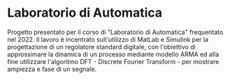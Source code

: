 # Laboratorio di Automatica

Progetto presentato per il corso di "Laboratorio di Automatica" frequentato nel 2022. 
Il lavoro è incentrato sull'utilizzo di MatLab e Simulink per la progettazione di un regolatore standard digitale, con l'obiettivo di approssimare la dinamica di un processo mediante modello ARMA ed alla fine utilizzare l'algoritmo DFT - Discrete Fourier Transform - per mostrare ampiezza e fase di un segnale.
